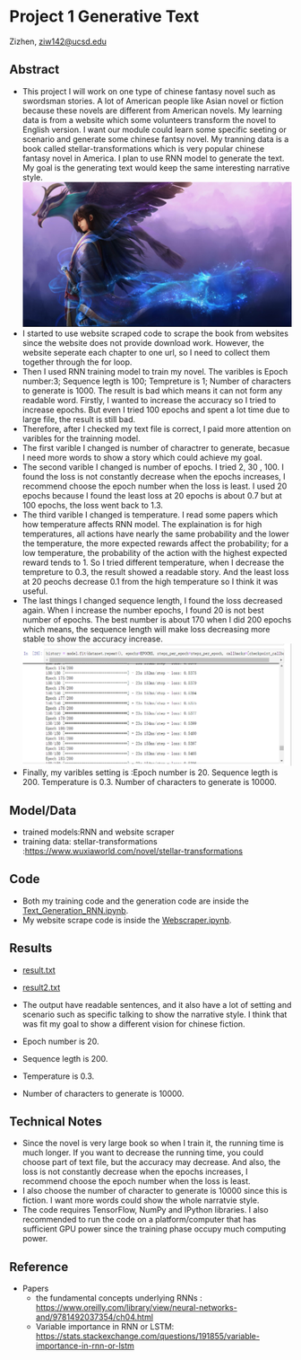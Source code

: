 # Project 1 Generative Text

Zizhen, ziw142@ucsd.edu

## Abstract

- This project I will work on one type of chinese fantasy novel such as swordsman stories. A lot of American people like Asian novel or fiction because these novels are different from American novels. My learning data is from a website which some volunteers transform the novel to English version. I want our module could learn some specific seeting or scenario and generate some chinese fantsy novel. My tranning data is a book called stellar-transformations which is very popular chinese fantasy novel in America. I plan to use RNN model to generate the text. My goal is the generating text would keep the same interesting narrative style.
![](https://github.com/ucsd-ml-arts/generative-text-zizhen/blob/master/pic.jpg)
- I started to use website scraped code to scrape the book from websites since the website does not provide download work. However, the website seperate each chapter to one url, so I need to collect them together through the for loop.
- Then I used RNN training model to train my novel. The varibles is Epoch number:3; Sequence legth is 100; Tempreture is 1; Number of characters to generate is 1000. The result is bad which means it can not form any readable word. Firstly, I wanted to increase the accuracy so I tried to increase epochs. But even I tried 100 epochs and spent a lot time due to large file, the result is still bad.
- Therefore, after I checked my text file is correct, I paid more attention on varibles for the trainning model.
- The first varible I changed is number of charactrer to generate, becasue I need more words to show a story which could achieve my goal.
- The second varible I changed is number of epochs. I tried 2, 30 , 100. I found the loss is not constantly decrease when the epochs increases, I recommend choose the epoch number when the loss is least. I used 20 epochs because I found the least loss at 20 epochs is about 0.7 but at 100 epochs, the loss went back to 1.3.
- The third varible I changed is temperature. I read some papers which how temperature affects RNN model. The explaination is for high temperatures, all actions have nearly the same probability and the lower the temperature, the more expected rewards affect the probability; for a low temperature, the probability of the action with the highest expected reward tends to 1. So I tried different temperature, when I decrease the tempreture to 0.3, the result showed a readable story. And the least loss at 20 peochs decrease 0.1 from the high temperature so I think it was useful.
- The last things I changed sequence length, I found the loss decreased again. When I increase the number epochs, I found 20 is not best number of epochs. The best number is about 170 when I did 200 epochs which means,  the sequence length will make loss decreasing more stable to show the accuracy increase.![](https://github.com/ucsd-ml-arts/generative-text-zizhen/blob/master/1571674721(1).jpg)
- Finally, my varibles setting is :Epoch number is 20. Sequence legth is 200. Temperature is 0.3. Number of characters to generate is 10000.

## Model/Data


- trained models:RNN and website scraper
- training data: stellar-transformations :https://www.wuxiaworld.com/novel/stellar-transformations
## Code


- Both my training code and the generation code are inside the [Text_Generation_RNN.ipynb](https://github.com/ucsd-ml-arts/generative-text-zizhen/blob/master/Text_Generation_RNN.ipynb).
- My website scrape code is inside the [Webscraper.ipynb](https://github.com/ucsd-ml-arts/generative-text-zizhen/blob/master/Webscraper.ipynb).

## Results

- [result.txt](https://github.com/ucsd-ml-arts/generative-text-zizhen/blob/master/result.txt)
- [result2.txt](https://github.com/ucsd-ml-arts/generative-text-zizhen/blob/master/result2.txt)

- The output have readable sentences, and it also have a lot of setting and scenario such as specific talking to show the narrative style. I think that was fit my goal to show a different vision for chinese fiction.
- Epoch number is 20.
- Sequence legth is 200.
- Temperature is 0.3.
- Number of characters to generate is 10000.

## Technical Notes


- Since the novel is very large book so when I train it, the running time is much longer. If you want to decrease the running time, you could choose part of text file, but the accuracy may decrease. And also, the loss is not constantly decrease when the epochs increases, I recommend choose the epoch number when the loss is least.
- I also choose the number of character to generate is 10000 since this is fiction. I want more words could show the whole narratvie style.
- The code requires TensorFlow, NumPy and IPython libraries. I also recommended to run the code on a platform/computer that has sufficient GPU power since the training phase occupy much computing power.

## Reference


- Papers
  - the fundamental concepts underlying RNNs : https://www.oreilly.com/library/view/neural-networks-and/9781492037354/ch04.html
  - Variable importance in RNN or LSTM: https://stats.stackexchange.com/questions/191855/variable-importance-in-rnn-or-lstm

